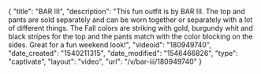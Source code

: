 {
    "title": "BAR III",
    "description": "This fun outfit is by BAR III. The top and pants are sold separately and can be worn together or separately with a lot of different things. The Fall colors are striking with gold, burgundy whit and black stripes for the top and the pants match with the color blocking on the sides. Great for a fun weekend look!",
    "videoid": "180949740",
    "date_created": "1540211315",
    "date_modified": "1546466826",
    "type": "captivate",
    "layout": "video",
    "url": "\/v\/bar-iii\/180949740"
}